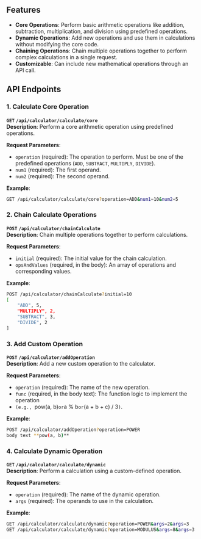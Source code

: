 ## Features

- **Core Operations**: Perform basic arithmetic operations like addition, subtraction, multiplication, and division using predefined operations.
- **Dynamic Operations**: Add new operations and use them in calculations without modifying the core code.
- **Chaining Operations**: Chain multiple operations together to perform complex calculations in a single request.
- **Customizable**: Can include new mathematical operations through an API call.

## API Endpoints

### 1. Calculate Core Operation

**`GET` `/api/calculator/calculate/core`**   
**Description**: Perform a core arithmetic operation using predefined operations.

**Request Parameters**:
- `operation` (required): The operation to perform. Must be one of the predefined operations (`ADD`, `SUBTRACT`, `MULTIPLY`, `DIVIDE`).
- `num1` (required): The first operand.
- `num2` (required): The second operand.

**Example**:
```bash
GET /api/calculator/calculate/core?operation=ADD&num1=10&num2=5
```

### 2. Chain Calculate Operations

**`POST` `/api/calculator/chainCalculate`**   
**Description**: Chain multiple operations together to perform calculations.

**Request Parameters**:
- `initial` (required): The initial value for the chain calculation.
- `opsAndValues` (required, in the body): An array of operations and corresponding values.

**Example**:
```bash
POST /api/calculator/chainCalculate?initial=10
[
    "ADD", 5, 
    "MULTIPLY", 2, 
    "SUBTRACT", 3, 
    "DIVIDE", 2
]
```

### 3. Add Custom Operation

**`POST` `/api/calculator/addOperation`**   
**Description**: Add a new custom operation to the calculator.

**Request Parameters**:
- `operation` (required): The name of the new operation.
- `func` (required, in the body text): The function logic to implement the operation
- `(e.g., `pow(a, b)` or `a % b` or `(a + b + c) / 3`)`.

**Example**:
```bash
POST /api/calculator/addOperation?operation=POWER
body text **pow(a, b)**
```

### 4. Calculate Dynamic Operation

**`GET` `/api/calculator/calculate/dynamic`**  
**Description**: Perform a calculation using a custom-defined operation.

**Request Parameters**:
- `operation` (required): The name of the dynamic operation.
- `args` (required): The operands to use in the calculation.

**Example**:
```bash
GET /api/calculator/calculate/dynamic?operation=POWER&args=2&args=3
GET /api/calculator/calculate/dynamic?operation=MODULUS&args=8&args=3
```



